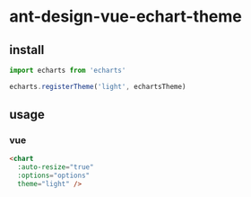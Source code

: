 # ant-design-vue-echart-theme

## install
```js
import echarts from 'echarts'

echarts.registerTheme('light', echartsTheme)
```
## usage

### vue
```html
<chart
  :auto-resize="true"
  :options="options"
  theme="light" />
```
